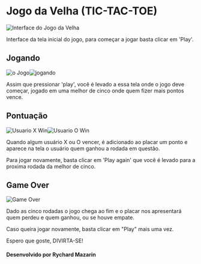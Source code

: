 <h1>Jogo da Velha (TIC-TAC-TOE)</h1>

![Interface do Jogo da Velha](https://user-images.githubusercontent.com/98194579/170899570-80ec1ce6-4f9f-410b-a971-d33d71c0a65f.png)

<p>Interface da tela inicial do jogo, para começar a jogar basta clicar em 'Play'.</p>

<h2>Jogando</h2>

![o Jogo](https://user-images.githubusercontent.com/98194579/170899647-3743e444-5ce8-4dce-ae8f-89fdab226691.png)![jogando](https://user-images.githubusercontent.com/98194579/170900001-58f0a1fa-db58-424b-adee-a51c05fdb9ee.png)


<p>Assim que pressionar 'play', você é levado a essa tela onde o jogo deve começar, jogado em uma melhor de cinco onde quem fizer mais pontos vence.</p>

<h2>Pontuação</h2>

![Usuario X Win](https://user-images.githubusercontent.com/98194579/170900315-f0389a4b-c586-48e1-9396-1b9a25edf546.png)![Usuario O Win](https://user-images.githubusercontent.com/98194579/170900324-18a4c111-0bb0-419f-8b3c-3162ef530ac0.png)

<p>Quando algum usuário X ou O vencer, é adicionado ao placar um ponto e aparece na tela o usuário quem ganhou a rodada em questão.</p>
<p>Para jogar novamente, basta clicar em 'Play again' que você é levado para a proxima rodada da melhor de cinco.</p>

<h2>Game Over</h2>

![Game Over](https://user-images.githubusercontent.com/98194579/170900695-6f05cbf9-7aa2-4a13-802d-01d8fb834df7.png)


<p>Dado as cinco rodadas o jogo chega ao fim e o placar nos apresentará quem perdeu e quem ganhou, ou se houve empate.</p>
<p>Caso queira jogar novamente, basta clicar em "Play" mais uma vez.</p>
<p>Espero que goste, DIVIRTA-SE! </p>

<h4>Desenvolvido por Rychard Mazarin</h4>


